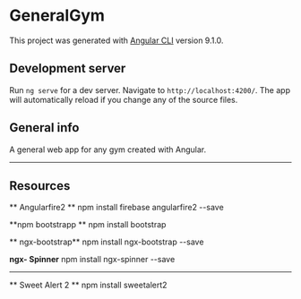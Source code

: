 # GeneralGym

This project was generated with [Angular CLI](https://github.com/angular/angular-cli) version 9.1.0.

## Development server

Run `ng serve` for a dev server. Navigate to `http://localhost:4200/`. The app will automatically reload if you change any of the source files.

## General info
A general web app for any gym created with Angular.

---

## Resources
** Angularfire2 **
npm install firebase angularfire2 --save

**npm bootstrapp **
npm install bootstrap

** ngx-bootstrap**
npm install ngx-bootstrap --save

**ngx- Spinner**
npm install ngx-spinner --save

---

** Sweet Alert 2 ** 
npm install sweetalert2
